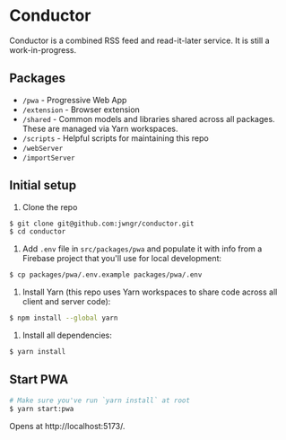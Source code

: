 # Conductor

Conductor is a combined RSS feed and read-it-later service. It is still a work-in-progress.

## Packages

- `/pwa` - Progressive Web App
- `/extension` - Browser extension
- `/shared` - Common models and libraries shared across all packages. These are managed via Yarn workspaces.
- `/scripts` - Helpful scripts for maintaining this repo
- `/webServer`
- `/importServer`

## Initial setup

1. Clone the repo

```bash
$ git clone git@github.com:jwngr/conductor.git
$ cd conductor
```

1. Add `.env` file in `src/packages/pwa` and populate it with info from a Firebase project that you'll use for local development:

```bash
$ cp packages/pwa/.env.example packages/pwa/.env
```

1. Install Yarn (this repo uses Yarn workspaces to share code across all client and server code):

```bash
$ npm install --global yarn
```

1. Install all dependencies:

```bash
$ yarn install
```

## Start PWA

```bash
# Make sure you've run `yarn install` at root
$ yarn start:pwa
```

Opens at http://localhost:5173/.
